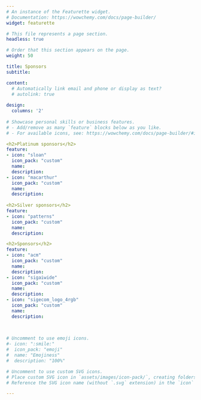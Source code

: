 ```yaml
---
# An instance of the Featurette widget.
# Documentation: https://wowchemy.com/docs/page-builder/
widget: featurette

# This file represents a page section.
headless: true

# Order that this section appears on the page.
weight: 50

title: Sponsors
subtitle:

content:
  # Automatically link email and phone or display as text?
  # autolink: true
  
design:
  columns: '2'
  
# Showcase personal skills or business features.
# - Add/remove as many `feature` blocks below as you like.
# - For available icons, see: https://wowchemy.com/docs/page-builder/#icons

<h2>Platinum sponsors</h2>
feature:
- icon: "sloan"
  icon_pack: "custom"
  name: 
  description: 
- icon: "macarthur"
  icon_pack: "custom"
  name: 
  description: 
  
<h2>Silver sponsors</h2>
feature: 
- icon: "patterns"
  icon_pack: "custom"
  name: 
  description: 

<h2>Sponsors</h2>
feature: 
- icon: "acm"
  icon_pack: "custom"
  name: 
  description: 
- icon: "sigaiwide"
  icon_pack: "custom"
  name: 
  description: 
- icon: "sigecom_logo_4rgb"
  icon_pack: "custom"
  name: 
  description: 
  

  
# Uncomment to use emoji icons.
#- icon: ":smile:"
#  icon_pack: "emoji"
#  name: "Emojiness"
#  description: "100%"  

# Uncomment to use custom SVG icons.
# Place custom SVG icon in `assets/images/icon-pack/`, creating folders if necessary.
# Reference the SVG icon name (without `.svg` extension) in the `icon` field.

---
```


